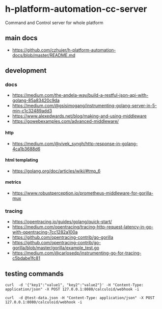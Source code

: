 # h-platform-automation-cc-server
Command and Control server for whole platform

## main docs 
- https://github.com/czhujer/h-platform-automation-docs/blob/master/README.md

## development

### docs
- https://medium.com/the-andela-way/build-a-restful-json-api-with-golang-85a83420c9da
- https://medium.com/@gsisimogang/instrumenting-golang-server-in-5-min-c1c32489add3
- https://www.alexedwards.net/blog/making-and-using-middleware
- https://gowebexamples.com/advanced-middleware/

#### http
- https://medium.com/@vivek_syngh/http-response-in-golang-4ca1b3688d6

#### html templating
- https://golang.org/doc/articles/wiki/#tmp_6

#### metrics
- https://www.robustperception.io/prometheus-middleware-for-gorilla-mux

### tracing
- https://opentracing.io/guides/golang/quick-start/
- https://medium.com/opentracing/tracing-http-request-latency-in-go-with-opentracing-7cc1282a100a
- https://github.com/opentracing-contrib/go-gorilla
- https://github.com/opentracing-contrib/go-gorilla/blob/master/gorilla/example_test.go
- https://medium.com/@carlosedp/instrumenting-go-for-tracing-c5bdabe1fc81

## testing commands
```
curl  -d '{"key1":"value1", "key2":"value2"}' -H "Content-Type: application/json" -X POST 127.0.0.1:8080/calculoid/webhook -i
```
```
curl  -d @test-data.json -H "Content-Type: application/json" -X POST 127.0.0.1:8080/calculoid/webhook -i
```
